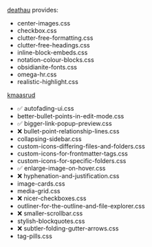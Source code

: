 [deathau](https://github.com/deathau/obsidian-snippets) provides:
 - center-images.css
 - checkbox.css
 - clutter-free-formatting.css
 - clutter-free-headings.css
 - inline-block-embeds.css
 - notation-colour-blocks.css
 - obsidianite-fonts.css
 - omega-hr.css
 - realistic-highlight.css


[kmaasrud](https://github.com/kmaasrud/awesome-obsidian#collapsing-sidebar)
 - ✅ autofading-ui.css
 - better-bullet-points-in-edit-mode.css
 - ✅ bigger-link-popup-preview.css
 - ❌ bullet-point-relationship-lines.css 
 - collapsing-sidebar.css
 - custom-icons-differing-files-and-folders.css
 - custom-icons-for-frontmatter-tags.css
 - custom-icons-for-specific-folders.css
 - ✅ enlarge-image-on-hover.css
 - ❌ hyphenation-and-justification.css
 - image-cards.css
 - media-grid.css
 - ❌ nicer-checkboxes.css
 - outliner-for-the-outline-and-file-explorer.css
 - ❌ smaller-scrollbar.css
 - stylish-blockquotes.css
 - ❌ subtler-folding-gutter-arrows.css
 - tag-pills.css

